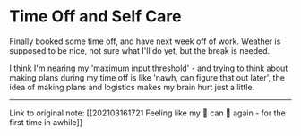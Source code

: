 # Time Off and Self Care

Finally booked some time off, and have next week off of work. Weather is supposed to be nice, not sure what I'll do yet, but the break is needed.

I think I'm nearing my 'maximum input threshold' - and trying to think about making plans during my time off is like 'nawh, can figure that out later',  the idea of making plans and logistics makes my brain hurt just a little.

---

Link to original note: [[202103161721 Feeling like my 🧠 can 🧠 again - for the first time in awhile]]